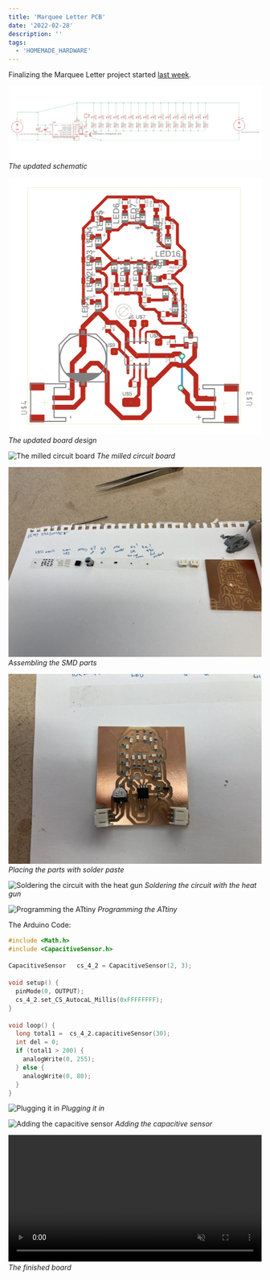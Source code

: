 ```yaml
---
title: 'Marquee Letter PCB'
date: '2022-02-28'
description: ''
tags:
  - 'HOMEMADE_HARDWARE'
---
```


Finalizing the Marquee Letter project started [last week](/homemade-hardware-marquee-letter/).

![The updated schematic](schematic.png)
_The updated schematic_

![The updated board design](board-design.png)
_The updated board design_

![The milled circuit board](IMG_0287.jpeg)
_The milled circuit board_

![Assembling the SMD parts](IMG_0289.jpeg)
_Assembling the SMD parts_

![Placing the parts with solder paste](IMG_0290.jpeg)
_Placing the parts with solder paste_

![Soldering the circuit with the heat gun](IMG_0291.jpeg)
_Soldering the circuit with the heat gun_

![Programming the ATtiny](IMG_0292.jpeg)
_Programming the ATtiny_

The Arduino Code:

```cpp
#include <Math.h>
#include <CapacitiveSensor.h>

CapacitiveSensor   cs_4_2 = CapacitiveSensor(2, 3);

void setup() {
  pinMode(0, OUTPUT);
  cs_4_2.set_CS_AutocaL_Millis(0xFFFFFFFF);
}

void loop() {
  long total1 =  cs_4_2.capacitiveSensor(30);
  int del = 0;
  if (total1 > 200) {
    analogWrite(0, 255);
  } else {
    analogWrite(0, 80);
  }
}
```

<p></p>

![Plugging it in](IMG_0293.jpeg)
_Plugging it in_

![Adding the capacitive sensor](IMG_0298.jpeg)
_Adding the capacitive sensor_

<p>
<video style="width: 100%; max-width: unset" muted autoplay loop name="CapacitiveTouchTest" src="./IMG_0297.mov"></video>
<em>The finished board</em>
</p>
